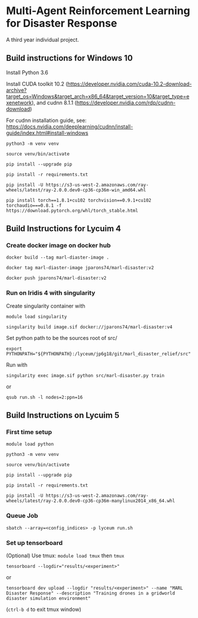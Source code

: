 # Multi-Agent Reinforcement Learning for Disaster Response
A third year individual project.

## Build instructions for Windows 10

Install Python 3.6

Install CUDA toolkit 10.2 (https://developer.nvidia.com/cuda-10.2-download-archive?target_os=Windows&target_arch=x86_64&target_version=10&target_type=exenetwork), and cudnn 8.1.1 (https://developer.nvidia.com/rdp/cudnn-download)

For cudnn installation guide, see: https://docs.nvidia.com/deeplearning/cudnn/install-guide/index.html#install-windows

`python3 -m venv venv`

`source venv/bin/activate`

`pip install --upgrade pip`

`pip install -r requirements.txt`

`pip install -U https://s3-us-west-2.amazonaws.com/ray-wheels/latest/ray-2.0.0.dev0-cp36-cp36m-win_amd64.whl`

`pip install torch==1.8.1+cu102 torchvision==0.9.1+cu102 torchaudio===0.8.1 -f https://download.pytorch.org/whl/torch_stable.html`

## Build Instructions for Lycuim 4

### Create docker image on docker hub

`docker build --tag marl-diaster-image .`

`docker tag marl-diaster-image jparons74/marl-disaster:v2 `

`docker push jparons74/marl-disaster:v2`

### Run on Iridis 4 with singularity

Create singularity container with 

`module load singularity`

`singularity build image.sif docker://jparons74/marl-disaster:v4`


Set python path to be the sources root of src/

`export PYTHONPATH="${PYTHONPATH}:/lyceum/jp6g18/git/marl_disaster_relief/src"`

Run with 

`singularity exec image.sif python src/marl-disaster.py train`

or

`qsub run.sh -l nodes=2:ppn=16`

## Build Instructions on Lycuim 5

### First time setup

`module load python`

`python3 -m venv venv`

`source venv/bin/activate`

`pip install --upgrade pip`

`pip install -r requirements.txt`

`pip install -U https://s3-us-west-2.amazonaws.com/ray-wheels/latest/ray-2.0.0.dev0-cp36-cp36m-manylinux2014_x86_64.whl`

### Queue Job

`sbatch --array=<config_indices> -p lyceum run.sh`

### Set up tensorboard

(Optional) Use tmux: `module load tmux` then `tmux`

`tensorboard --logdir="results/<experiment>"`

or

`tensorboard dev upload --logdir "results/<experiment>" --name "MARL Disaster Response" --description "Training drones in a gridworld disaster simulation environment"`

(`ctrl-b d` to exit tmux window)